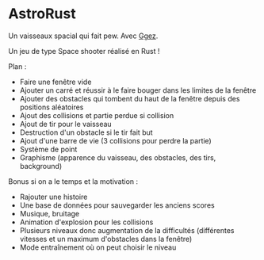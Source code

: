 # AstroRust

Un vaisseaux spacial qui fait pew. Avec [Ggez](https://docs.rs/ggez/0.5.1/ggez/).

Un jeu de type Space shooter réalisé en Rust !

Plan : 
- Faire une fenêtre vide
- Ajouter un carré et réussir à le faire bouger dans les limites de la fenêtre
- Ajouter des obstacles qui tombent du haut de la fenêtre depuis des positions aléatoires
- Ajout des collisions et partie perdue si collision
- Ajout de tir pour le vaisseau
- Destruction d'un obstacle si le tir fait but
- Ajout d'une barre de vie (3 collisions pour perdre la partie)
- Système de point
- Graphisme (apparence du vaisseau, des obstacles, des tirs, background)

Bonus si on a le temps et la motivation :
- Rajouter une histoire
- Une base de données pour sauvegarder les anciens scores
- Musique, bruitage
- Animation d'explosion pour les collisions
- Plusieurs niveaux donc augmentation de la difficultés (différentes vitesses et un maximum d'obstacles dans la fenêtre)
- Mode entraînement où on peut choisir le niveau